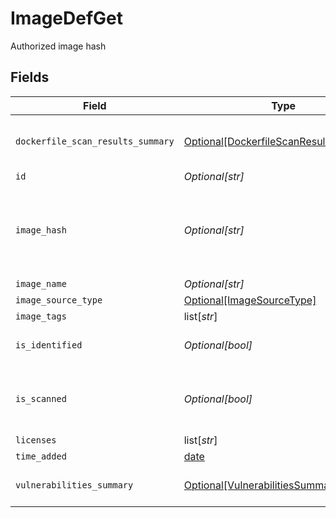 # ImageDefGet

Authorized image hash


## Fields

| Field                                                                                         | Type                                                                                          | Required                                                                                      | Description                                                                                   |
| --------------------------------------------------------------------------------------------- | --------------------------------------------------------------------------------------------- | --------------------------------------------------------------------------------------------- | --------------------------------------------------------------------------------------------- |
| `dockerfile_scan_results_summary`                                                             | [Optional[DockerfileScanResultsSummary]](../../models/shared/dockerfilescanresultssummary.md) | :heavy_minus_sign:                                                                            | dockerfile scan results summary by severity                                                   |
| `id`                                                                                          | *Optional[str]*                                                                               | :heavy_minus_sign:                                                                            | N/A                                                                                           |
| `image_hash`                                                                                  | *Optional[str]*                                                                               | :heavy_minus_sign:                                                                            | Valid hash for the image. * will authorize image name without validating hash                 |
| `image_name`                                                                                  | *Optional[str]*                                                                               | :heavy_minus_sign:                                                                            | N/A                                                                                           |
| `image_source_type`                                                                           | [Optional[ImageSourceType]](../../models/shared/imagesourcetype.md)                           | :heavy_minus_sign:                                                                            | N/A                                                                                           |
| `image_tags`                                                                                  | list[*str*]                                                                                   | :heavy_minus_sign:                                                                            | N/A                                                                                           |
| `is_identified`                                                                               | *Optional[bool]*                                                                              | :heavy_minus_sign:                                                                            | Specify if the image is identified                                                            |
| `is_scanned`                                                                                  | *Optional[bool]*                                                                              | :heavy_minus_sign:                                                                            | Specify if the image has been scanned during CI                                               |
| `licenses`                                                                                    | list[*str*]                                                                                   | :heavy_minus_sign:                                                                            | N/A                                                                                           |
| `time_added`                                                                                  | [date](https://docs.python.org/3/library/datetime.html#date-objects)                          | :heavy_minus_sign:                                                                            | N/A                                                                                           |
| `vulnerabilities_summary`                                                                     | [Optional[VulnerabilitiesSummary]](../../models/shared/vulnerabilitiessummary.md)             | :heavy_minus_sign:                                                                            | Vulnerabilities summary by severity                                                           |